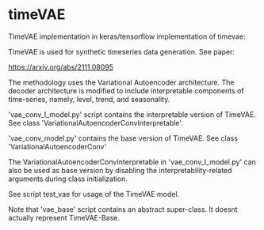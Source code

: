 # timeVAE
TimeVAE implementation in keras/tensorflow implementation of timevae: 

TimeVAE is used for synthetic timeseries data generation. See paper:

https://arxiv.org/abs/2111.08095

The methodology uses the Variational Autoencoder architecture. The decoder architecture is modified to include interpretable components of time-series, namely, level, trend, and seasonality. 

'vae_conv_I_model.py' script contains the interpretable version of TimeVAE. See class 'VariationalAutoencoderConvInterpretable'. 

'vae_conv_model.py' contains the base version of TimeVAE. See class 'VariationalAutoencoderConv'

The VariationalAutoencoderConvInterpretable in 'vae_conv_I_model.py' can also be used as base version by disabling the interpretability-related arguments during class initialization. 

See script test_vae for usage of the TimeVAE model. 

Note that 'vae_base' script contains an abstract super-class.  It doesnt actually represent TimeVAE-Base. 
